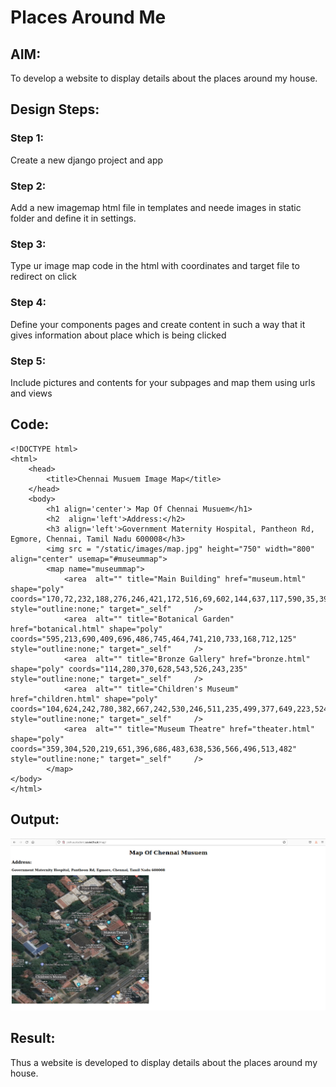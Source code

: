 # Places Around Me
## AIM:
To develop a website to display details about the places around my house.

## Design Steps:

### Step 1:
Create a new django project and app
### Step 2:
Add a new imagemap html file in templates and neede images in static folder and define it in settings.
### Step 3:
Type ur image map code in the html with coordinates and target file to redirect on click
### Step 4:
Define your components pages and create content in such a way that it gives information about place which is being clicked
### Step 5:
Include pictures and contents for your subpages and map them using urls and views
## Code:
```
<!DOCTYPE html>
<html>
    <head>
        <title>Chennai Musuem Image Map</title>
    </head>
    <body>
        <h1 align='center'> Map Of Chennai Musuem</h1>
        <h2  align='left'>Address:</h2>
        <h3 align='left'>Government Maternity Hospital, Pantheon Rd, Egmore, Chennai, Tamil Nadu 600008</h3>
        <img src = "/static/images/map.jpg" height="750" width="800" align="center" usemap="#museummap">
        <map name="museummap">
            <area  alt="" title="Main Building" href="museum.html" shape="poly" coords="170,72,232,188,276,246,421,172,516,69,602,144,637,117,590,35,397,33,290,35" style="outline:none;" target="_self"     />
            <area  alt="" title="Botanical Garden" href="botanical.html" shape="poly" coords="595,213,690,409,696,486,745,464,741,210,733,168,712,125" style="outline:none;" target="_self"     />
            <area  alt="" title="Bronze Gallery" href="bronze.html" shape="poly" coords="114,280,370,628,543,526,243,235" style="outline:none;" target="_self"     />
            <area  alt="" title="Children's Museum" href="children.html" shape="poly" coords="104,624,242,780,382,667,242,530,246,511,235,499,377,649,223,524,244,506,242,525,204,499,282,797,378,704,387,688,408,663,198,535" style="outline:none;" target="_self"     />
            <area  alt="" title="Museum Theatre" href="theater.html" shape="poly" coords="359,304,520,219,651,396,686,483,638,536,566,496,513,482" style="outline:none;" target="_self"     />
        </map>
</body>
</html>
```

## Output:
![imagemap](imgmap/static/images/imagemap.png)

## Result:
Thus a website is developed to display details about the places around my house.